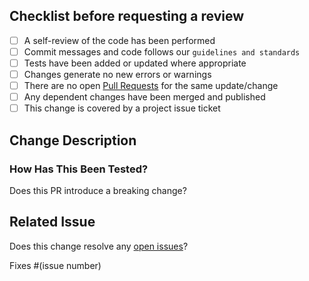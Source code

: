 <!--- Provide a general summary of your changes in the Title above -->
<!--- Ensure the PR Title follows our guidelines using commitlint format -->
<!--- Ensure the PR is appropriately labelled -->

## Checklist before requesting a review

- [ ] A self-review of the code has been performed
- [ ] Commit messages and code follows our `guidelines and standards`
- [ ] Tests have been added or updated where appropriate
- [ ] Changes generate no new errors or warnings
- [ ] There are no open [Pull Requests](../../../pulls) for the same update/change
- [ ] Any dependent changes have been merged and published
- [ ] This change is covered by a project issue ticket

<!--- SECTIONS THAT DO NOT APPLY CAN BE REMOVED-->

## Change Description
<!--- Describe and summaries your changes -->
<!--- Why is this change required? What problem does it solve? -->
<!--- List any dependencies that are required for this change.-->

<!--- Comment any potential change risk i.e. outage, resource destruction -->

### How Has This Been Tested?
<!--- Please describe how you tested your changes. -->
<!--- Include details of your testing environment, and the tests you ran to -->
<!--- see how your change affects other areas of the code, etc. -->

Does this PR introduce a breaking change? <!--- **YES** || **NO** -->
<!--- add `breaking-change` label if **YES**-->
<!--- describe the breaking change and its potential impact -->

## Related Issue
<!--- If it fixes an open issue, please link to the issue here. -->
Does this change resolve any [open issues](../../../issues)?

Fixes #(issue number)

<!--- SECTIONS THAT DO NOT APPLY CAN BE REMOVED-->
